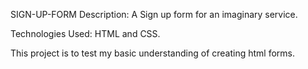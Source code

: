 SIGN-UP-FORM 
Description:
A Sign up form for an imaginary service.

Technologies Used:
HTML and CSS.

This project is to test my basic understanding of 
creating html forms.


